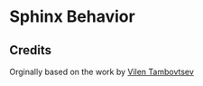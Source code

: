 Sphinx Behavior
===============

Credits
-------

Orginally based on the work by [Vilen Tambovtsev ](http://bakery.cakephp.org/articles/xumix/2009/07/11/sphinx-behavior)

